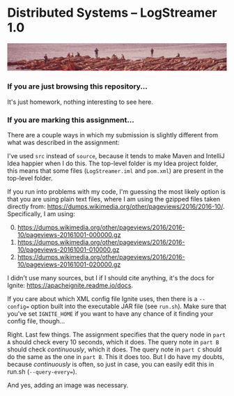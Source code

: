 # Distributed Systems – LogStreamer 1.0

![Fishermen on a Log Raft](https://github.com/pepijnkokke/LogStreamer/raw/master/logo.jpg)

### If you are just browsing this repository...

It's just homework, nothing interesting to see here.

### If you are marking this assignment...

There are a couple ways in which my submission is slightly different
from what was described in the assignment:

I've used `src` instead of `source`, because it tends to make Maven
and IntelliJ Idea happier when I do this. The top-level folder is my
Idea project folder, this means that some files (`LogStreamer.iml` and
`pom.xml`) are present in the top-level folder.

If you run into problems with my code, I'm guessing the most likely
option is that you are using plain text files, where I am using the
gzipped files taken directly from:
<https://dumps.wikimedia.org/other/pageviews/2016/2016-10/>.
Specifically, I am using:

 0. <https://dumps.wikimedia.org/other/pageviews/2016/2016-10/pageviews-20161001-000000.gz>
 1. <https://dumps.wikimedia.org/other/pageviews/2016/2016-10/pageviews-20161001-010000.gz>
 2. <https://dumps.wikimedia.org/other/pageviews/2016/2016-10/pageviews-20161001-020000.gz>

I didn't use many sources, but I if I should cite anything, it's the
docs for Ignite: <https://apacheignite.readme.io/docs>.

If you care about which XML config file Ignite uses, then there is a
`--config=` option built into the executable JAR file (see `run.sh`).
Make sure that you've set `IGNITE_HOME` if you want to have any chance
of it finding your config file, though...

Right. Last few things. The assignment specifies that the query node
in `part A` should check every 10 seconds, which it does. The query
note in `part B` should check _continuously_, which it does. The query
note in `part C` should do the same as the one in `part B`. This it
does too. But I do have my doubts, because _continuously_ is often,
so just in case, you can easily edit this in run.sh (`--query-every=`).

And yes, adding an image was necessary.
